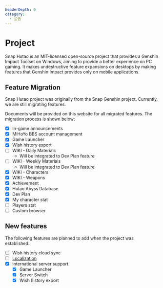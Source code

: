 ```yaml
---
headerDepth: 0
category:
  - 公告
---
```


# Project

Snap Hutao is an MIT-licensed open-source project that provides a Genshin Impact Toolset on Windows, aiming to provide a better experience on PC gaming. It makes undestructive feature expansions on desktops by making features that Genshin Impact provides only on mobile applications.

## Feature Migration

Snap Hutao project was originally from the Snap Genshin project. Currently, we are still migrating features.

Documents will be provided on this website for all migrated features. The migration process is shown below:

- [x] In-game announcements
- [x] MiHoYo BBS account management
- [x] Game Launcher
- [x] Wish history export
- [ ] WIKI - Daily Materials
  - Will be integrated to Dev Plan feature
- [ ] WIKI - Weekly Materials
  - Will be integrated to Dev Plan feature
- [x] WIKI - Characters
- [x] WIKI - Weapons
- [x] Achievement
- [x] Hutao Abyss Database
- [x] Dev Plan
- [x] My character stat
- [ ] Players stat
- [ ] Custom browser

## New features

The following features are planned to add when the project was established.

- [ ] Wish history cloud sync
- [ ] [Localization](i18n.md)
- [x] International server support
  - [x] Game Launcher
  - [x] Server Switch
  - [x] Wish history export
